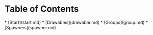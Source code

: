 <h1>Table of Contents</h1>
* [Start](start.md)
* [Drawables](drawable.md)
* [Groups](group.md)
* [Spawners](spawner.md)
